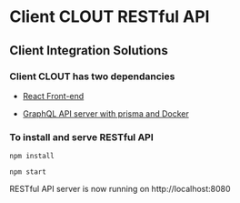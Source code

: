 # Client CLOUT RESTful API

## Client Integration Solutions

### Client CLOUT has two dependancies

- [React Front-end](https://github.com/krymarie/Final-FullStack-FrontEnd)

- [GraphQL API server with prisma and Docker](https://github.com/krymarie/GraphQL-API-Node-Server)


### To install and serve RESTful API

```
npm install
```

```
npm start
```

RESTful API server is now running on http://localhost:8080
